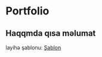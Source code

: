 # Portfolio


## Haqqmda qısa məlumat
 layihə şablonu: [Şablon](https://preview.colorlib.com/#clyde)

